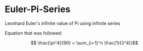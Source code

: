 # Euler-Pi-Series

Leonhard Euler's infinite value of Pi using infinite series

Equation that was followed:

$$ \frac{\pi^4}{90} = \sum_{i=1}^n \frac{1}{(i^4)}$$
